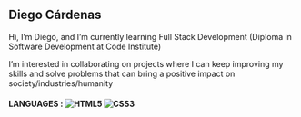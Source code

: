 <!-- Credits to my mentor Lauren-Nicole (Profile:https://github.com/CluelessBiker)-->
## Diego Cárdenas 

 Hi, I’m Diego, and I’m currently learning Full Stack Development (Diploma in Software Development at Code Institute)

 I’m interested in collaborating on projects where I can keep improving my skills and solve problems that can bring a positive impact on society/industries/humanity

<!-- ![Profile views](https://komarev.com/ghpvc/?username=CluelessBiker&label=Profile%20views&color=EF2D5E&style=flat) -->

<!-- Icons came from : [Simple Icons](https://simpleicons.org/) -->
#### LANGUAGES : ![HTML5](https://img.shields.io/badge/-HTML5-E34F26?logo=html5&logoColor=white&style=flat) ![CSS3](https://img.shields.io/badge/-CSS3-0f72b7?logo=css3&logoColor=white&style=flat)
<!--![TypeScript](https://img.shields.io/badge/-TypeScript-EF2D5E?logo=typescript&logoColor=white&style=flat) ![Javascript](https://img.shields.io/badge/-JavaScript-F7DF1E?logo=javascript&logoColor=white&style=flat) ![Python](https://img.shields.io/badge/-Python-3776AB?logo=python&logoColor=white&style=flat)-->

<!-- #### TECH STACK : ![React.js](https://img.shields.io/badge/-React.js-61DAFB?logo=react&logoColor=white&style=flat) ![Redux](https://img.shields.io/badge/-Redux-764ABC?logo=redux&logoColor=white&style=flat) ![RTK](https://img.shields.io/badge/-RTK-999999?logo=redux&logoColor=white&style=flat) ![Django](https://img.shields.io/badge/-Django-092E20?logo=django&logoColor=white&style=flat) ![Flask](https://img.shields.io/badge/-Flask-000000?logo=flask&logoColor=white&style=flat) ![Bootstrap](https://img.shields.io/badge/-Bootstrap-7952B3?logo=bootstrap&logoColor=white&style=flat) ![MUI](https://img.shields.io/badge/-MUI-007FFF?logo=mui&logoColor=white&style=flat) ![Git](https://img.shields.io/badge/-Git-F05032?logo=git&logoColor=white&style=flat) ![npm](https://img.shields.io/badge/-npm-CB3837?logo=npm&logoColor=white&style=flat) ![Yarn](https://img.shields.io/badge/-Yarn-2C8EBB?logo=Yarn&logoColor=white&style=flat) ![Node.js](https://img.shields.io/badge/-Node.js-339933?logo=Node&logoColor=white&style=flat) ![ESLint](https://img.shields.io/badge/-ESLint-4B32C3?logo=ESLint&logoColor=white&style=flat)

#### ADDITIONAL : ![Illustrator](https://img.shields.io/badge/-Illustrator-FF9A00?logo=adobeillustrator&logoColor=white&style=flat) ![inDesign](https://img.shields.io/badge/-inDesign-FF3366?logo=adobeindesign&logoColor=white&style=flat) ![Photoshop](https://img.shields.io/badge/-Photoshop-31A8FF?logo=adobephotoshop&logoColor=white&style=flat) ![Premier Pro](https://img.shields.io/badge/-Premier%20Pro-9999FF?logo=adobepremierpro&logoColor=white&style=flat) ![Figma](https://img.shields.io/badge/-Figma-F24E1E?logo=figma&logoColor=white&style=flat) ![Postman](https://img.shields.io/badge/-Postman-892CA0?logo=Postman&logoColor=white&style=flat) -->

<!-- ![Github stats](https://github-readme-stats.vercel.app/api?username=cluelessbiker&show_icons=true&locale=en&theme=vision-friendly-dark) -->

<!-- ![GitHub streak](https://github-readme-streak-stats.herokuapp.com/?user=cluelessbiker&) --> 
          
<!---
diegocardenast/diegocardenast is a ✨ special ✨ repository because its `README.md` (this file) appears on your GitHub profile.
You can click the Preview link to take a look at your changes.
--->
